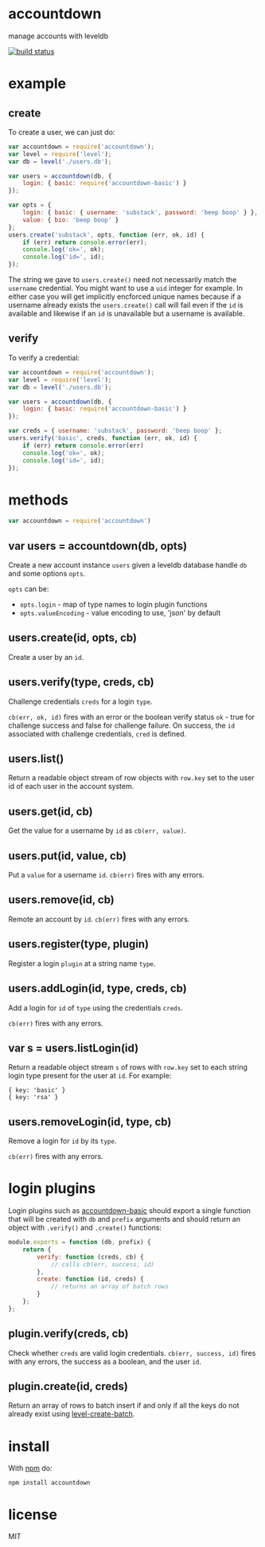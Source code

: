 # accountdown

manage accounts with leveldb

[![build status](https://secure.travis-ci.org/substack/accountdown.png)](http://travis-ci.org/substack/accountdown)

# example

## create

To create a user, we can just do:

``` js
var accountdown = require('accountdown');
var level = require('level');
var db = level('./users.db');

var users = accountdown(db, {
    login: { basic: require('accountdown-basic') }
});

var opts = {
    login: { basic: { username: 'substack', password: 'beep boop' } },
    value: { bio: 'beep boop' }
};
users.create('substack', opts, function (err, ok, id) {
    if (err) return console.error(err);
    console.log('ok=', ok);
    console.log('id=', id);
});
```

The string we gave to `users.create()` need not necessarily match the `username`
credential. You might want to use a `uid` integer for example. In either case
you will get implicitly encforced unique names because if a username already
exists the `users.create()` call will fail even if the `id` is available and
likewise if an `id` is unavailable but a username is available.

## verify

To verify a credential:

``` js
var accountdown = require('accountdown');
var level = require('level');
var db = level('./users.db');

var users = accountdown(db, {
    login: { basic: require('accountdown-basic') }
});

var creds = { username: 'substack', password: 'beep boop' };
users.verify('basic', creds, function (err, ok, id) {
    if (err) return console.error(err)
    console.log('ok=', ok);
    console.log('id=', id);
});
```

# methods

``` js
var accountdown = require('accountdown')
```

## var users = accountdown(db, opts)

Create a new account instance `users` given a leveldb database handle `db` and
some options `opts`.

`opts` can be:

* `opts.login` - map of type names to login plugin functions
* `opts.valueEncoding` - value encoding to use, 'json' by default

## users.create(id, opts, cb)

Create a user by an `id`.

## users.verify(type, creds, cb)

Challenge credentials `creds` for a login `type`.

`cb(err, ok, id)` fires with an error or the boolean verify status `ok` - true
for challenge success and false for challenge failure. On success, the `id`
associated with challenge credentials, `cred` is defined.

## users.list()

Return a readable object stream of row objects with `row.key` set to the user id
of each user in the account system.

## users.get(id, cb)

Get the value for a username by `id` as `cb(err, value)`.

## users.put(id, value, cb)

Put a `value` for a username `id`. `cb(err)` fires with any errors.

## users.remove(id, cb)

Remote an account by `id`. `cb(err)` fires with any errors.

## users.register(type, plugin)

Register a login `plugin` at a string name `type`.

## users.addLogin(id, type, creds, cb)

Add a login for `id` of `type` using the credentials `creds`.

`cb(err)` fires with any errors.

## var s = users.listLogin(id)

Return a readable object stream `s` of rows with `row.key` set to each string
login type present for the user at `id`. For example:

```
{ key: 'basic' }
{ key: 'rsa' }
```

## users.removeLogin(id, type, cb)

Remove a login for `id` by its `type`.

`cb(err)` fires with any errors.

# login plugins

Login plugins such as
[accountdown-basic](https://npmjs.org/package/accountdown-basic)
should export a single function that will be created with `db` and `prefix`
arguments and should return an object with `.verify()` and `.create()`
functions:

``` js
module.exports = function (db, prefix) {
    return {
        verify: function (creds, cb) {
            // calls cb(err, success, id)
        },
        create: function (id, creds) {
            // returns an array of batch rows
        }
    };
};
```

## plugin.verify(creds, cb)

Check whether `creds` are valid login credentials.
`cb(err, success, id)` fires with any errors, the success as a boolean, and the
user `id`.

## plugin.create(id, creds)

Return an array of rows to batch insert if and only if all the keys do not
already exist using
[level-create-batch](https://npmjs.org/package/level-create-batch).

# install

With [npm](https://npmjs.org) do:

```
npm install accountdown
```

# license

MIT
